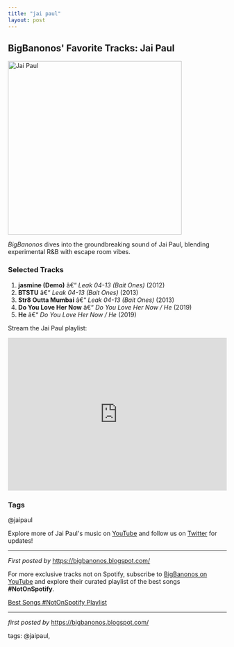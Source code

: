 ```yaml
---
title: "jai paul"
layout: post
---
```

<h2>BigBanonos' Favorite Tracks: Jai Paul</h2> <div > <a href="https://images-prod.dazeddigital.com/900/azure/dazed-prod/1030/4/1034695.jpg"> <img src="https://images-prod.dazeddigital.com/900/azure/dazed-prod/1030/4/1034695.jpg" alt="Jai Paul" width="400" /> </a>
</div> <p><em>BigBanonos</em> dives into the groundbreaking sound of Jai Paul, blending experimental R&B with escape room vibes.</p> <h3>Selected Tracks</h3>
<ol> <li><strong>jasmine (Demo)</strong> â€“ <em>Leak 04-13 (Bait Ones)</em> (2012)</li> <li><strong>BTSTU</strong> â€“ <em>Leak 04-13 (Bait Ones)</em> (2013)</li> <li><strong>Str8 Outta Mumbai</strong> â€“ <em>Leak 04-13 (Bait Ones)</em> (2013)</li> <li><strong>Do You Love Her Now</strong> â€“ <em>Do You Love Her Now / He</em> (2019)</li> <li><strong>He</strong> â€“ <em>Do You Love Her Now / He</em> (2019)</li>
</ol> <p>Stream the Jai Paul playlist:</p>
<iframe src="https://open.spotify.com/embed/playlist/0L9NIWrrDm64sNLaAHL4Tg?utm_source=generator" width="100%" height="352" frameBorder="0" allowfullscreen="" allow="autoplay; clipboard-write; encrypted-media; fullscreen; picture-in-picture" loading="lazy"></iframe> <h3>Tags</h3>
<p>@jaipaul</p> <p>Explore more of Jai Paul's music on <a href="https://www.youtube.com/@BigBanonos" target="_blank">YouTube</a> and follow us on <a href="https://twitter.com/BigBanonos" target="_blank">Twitter</a> for updates!</p> <hr />
<p><em>First posted by</em> <a href="https://bigbanonos.blogspot.com/" rel="noopener" target="_new">https://bigbanonos.blogspot.com/</a></p>


<!--Subscribe and Playlist Links-->
<div>
    <p>For more exclusive tracks not on Spotify, subscribe to <a href="https://www.youtube.com/@BigBanonos" target="_blank">BigBanonos on YouTube</a> and explore their curated playlist of the best songs <strong>#NotOnSpotify</strong>.</p>
    <p><a href="https://www.youtube.com/playlist?list=PLtuNtuTatqI0kFahUCbtbfenC_ET5O_tr" target="_blank">Best Songs #NotOnSpotify Playlist<br /></a></p></div>

<hr />

<p><em>first posted by</em> <a href="https://bigbanonos.blogspot.com/" rel="noopener" target="_new">https://bigbanonos.blogspot.com/</a></p>

<p>tags: @jaipaul,</p>
